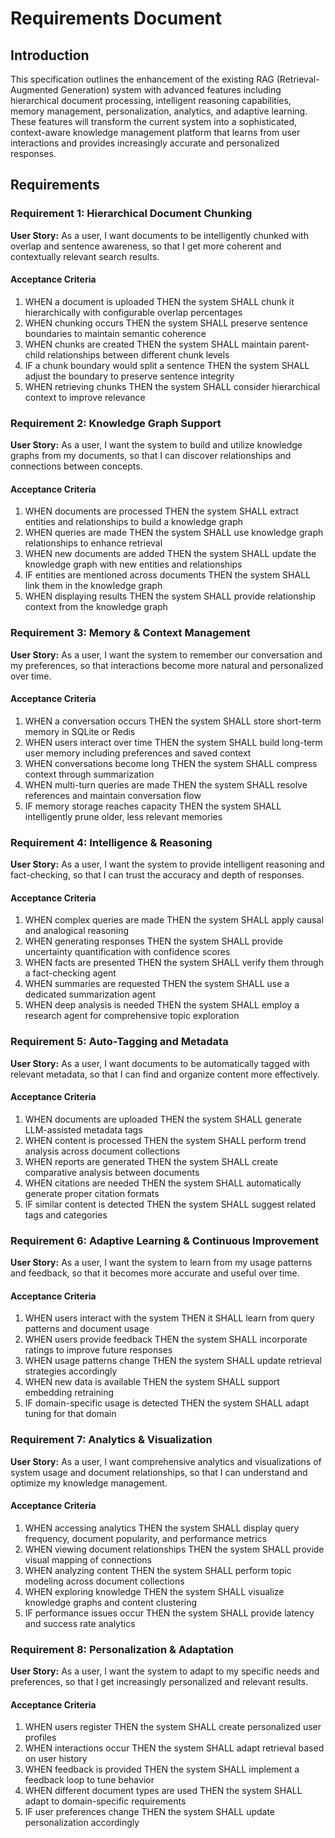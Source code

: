 # Requirements Document

## Introduction

This specification outlines the enhancement of the existing RAG (Retrieval-Augmented Generation) system with advanced features including hierarchical document processing, intelligent reasoning capabilities, memory management, personalization, analytics, and adaptive learning. These features will transform the current system into a sophisticated, context-aware knowledge management platform that learns from user interactions and provides increasingly accurate and personalized responses.

## Requirements

### Requirement 1: Hierarchical Document Chunking

**User Story:** As a user, I want documents to be intelligently chunked with overlap and sentence awareness, so that I get more coherent and contextually relevant search results.

#### Acceptance Criteria

1. WHEN a document is uploaded THEN the system SHALL chunk it hierarchically with configurable overlap percentages
2. WHEN chunking occurs THEN the system SHALL preserve sentence boundaries to maintain semantic coherence
3. WHEN chunks are created THEN the system SHALL maintain parent-child relationships between different chunk levels
4. IF a chunk boundary would split a sentence THEN the system SHALL adjust the boundary to preserve sentence integrity
5. WHEN retrieving chunks THEN the system SHALL consider hierarchical context to improve relevance

### Requirement 2: Knowledge Graph Support

**User Story:** As a user, I want the system to build and utilize knowledge graphs from my documents, so that I can discover relationships and connections between concepts.

#### Acceptance Criteria

1. WHEN documents are processed THEN the system SHALL extract entities and relationships to build a knowledge graph
2. WHEN queries are made THEN the system SHALL use knowledge graph relationships to enhance retrieval
3. WHEN new documents are added THEN the system SHALL update the knowledge graph with new entities and relationships
4. IF entities are mentioned across documents THEN the system SHALL link them in the knowledge graph
5. WHEN displaying results THEN the system SHALL provide relationship context from the knowledge graph

### Requirement 3: Memory & Context Management

**User Story:** As a user, I want the system to remember our conversation and my preferences, so that interactions become more natural and personalized over time.

#### Acceptance Criteria

1. WHEN a conversation occurs THEN the system SHALL store short-term memory in SQLite or Redis
2. WHEN users interact over time THEN the system SHALL build long-term user memory including preferences and saved context
3. WHEN conversations become long THEN the system SHALL compress context through summarization
4. WHEN multi-turn queries are made THEN the system SHALL resolve references and maintain conversation flow
5. IF memory storage reaches capacity THEN the system SHALL intelligently prune older, less relevant memories

### Requirement 4: Intelligence & Reasoning

**User Story:** As a user, I want the system to provide intelligent reasoning and fact-checking, so that I can trust the accuracy and depth of responses.

#### Acceptance Criteria

1. WHEN complex queries are made THEN the system SHALL apply causal and analogical reasoning
2. WHEN generating responses THEN the system SHALL provide uncertainty quantification with confidence scores
3. WHEN facts are presented THEN the system SHALL verify them through a fact-checking agent
4. WHEN summaries are requested THEN the system SHALL use a dedicated summarization agent
5. WHEN deep analysis is needed THEN the system SHALL employ a research agent for comprehensive topic exploration

### Requirement 5: Auto-Tagging and Metadata

**User Story:** As a user, I want documents to be automatically tagged with relevant metadata, so that I can find and organize content more effectively.

#### Acceptance Criteria

1. WHEN documents are uploaded THEN the system SHALL generate LLM-assisted metadata tags
2. WHEN content is processed THEN the system SHALL perform trend analysis across document collections
3. WHEN reports are generated THEN the system SHALL create comparative analysis between documents
4. WHEN citations are needed THEN the system SHALL automatically generate proper citation formats
5. IF similar content is detected THEN the system SHALL suggest related tags and categories

### Requirement 6: Adaptive Learning & Continuous Improvement

**User Story:** As a user, I want the system to learn from my usage patterns and feedback, so that it becomes more accurate and useful over time.

#### Acceptance Criteria

1. WHEN users interact with the system THEN it SHALL learn from query patterns and document usage
2. WHEN users provide feedback THEN the system SHALL incorporate ratings to improve future responses
3. WHEN usage patterns change THEN the system SHALL update retrieval strategies accordingly
4. WHEN new data is available THEN the system SHALL support embedding retraining
5. IF domain-specific usage is detected THEN the system SHALL adapt tuning for that domain

### Requirement 7: Analytics & Visualization

**User Story:** As a user, I want comprehensive analytics and visualizations of system usage and document relationships, so that I can understand and optimize my knowledge management.

#### Acceptance Criteria

1. WHEN accessing analytics THEN the system SHALL display query frequency, document popularity, and performance metrics
2. WHEN viewing document relationships THEN the system SHALL provide visual mapping of connections
3. WHEN analyzing content THEN the system SHALL perform topic modeling across document collections
4. WHEN exploring knowledge THEN the system SHALL visualize knowledge graphs and content clustering
5. IF performance issues occur THEN the system SHALL provide latency and success rate analytics

### Requirement 8: Personalization & Adaptation

**User Story:** As a user, I want the system to adapt to my specific needs and preferences, so that I get increasingly personalized and relevant results.

#### Acceptance Criteria

1. WHEN users register THEN the system SHALL create personalized user profiles
2. WHEN interactions occur THEN the system SHALL adapt retrieval based on user history
3. WHEN feedback is provided THEN the system SHALL implement a feedback loop to tune behavior
4. WHEN different document types are used THEN the system SHALL adapt to domain-specific requirements
5. IF user preferences change THEN the system SHALL update personalization accordingly